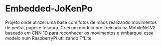 # Embedded-JoKenPo

Projeto onde utilizei uma base com fotos de mãos realizando movimentos de pedra, papel e tesoura. Criei um modelo pre-treinado na MobileNetV2 baseado em CNN 1D para reconhecer os movimentos e embarquei esse modelo num RaspberryPi utilizando TfLite
